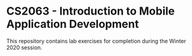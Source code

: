 # CS2063 - Introduction to Mobile Application Development

This repository contains lab exercises for completion during the Winter 2020 session.
